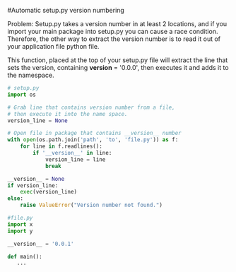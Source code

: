 #Automatic setup.py version numbering

Problem: Setup.py takes a version number in at least 2 locations, and if you import your main package into setup.py you can cause a race condition.  Therefore, the other way to extract the version number is to read it out of your application file python file.

This function, placed at the top of your setup.py file will extract the line that sets the version, containing __version__ = '0.0.0', then executes it and adds it to the namespace.


```python
# setup.py
import os

# Grab line that contains version number from a file,
# then execute it into the name space.
version_line = None

# Open file in package that contains __version__ number
with open(os.path.join('path', 'to', 'file.py')) as f:
    for line in f.readlines():
        if '__version__' in line:
            version_line = line
            break

__version__ = None
if version_line:
    exec(version_line)
else:
    raise ValueError("Version number not found.")
```

```python
#file.py
import x
import y

__version__ = '0.0.1'

def main():
   ...
```


